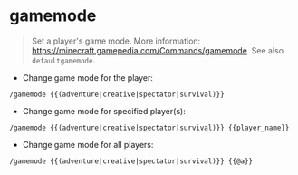 # gamemode

> Set a player's game mode.
> More information: <https://minecraft.gamepedia.com/Commands/gamemode>.
> See also `defaultgamemode`.

- Change game mode for the player:

`/gamemode {{(adventure|creative|spectator|survival)}}`

- Change game mode for specified player(s):

`/gamemode {{(adventure|creative|spectator|survival)}} {{player_name}}`

- Change game mode for all players:

`/gamemode {{(adventure|creative|spectator|survival)}} {{@a}}`
